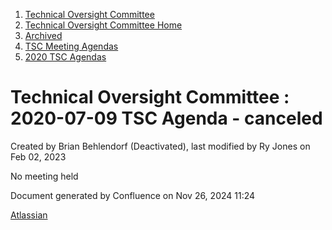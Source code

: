 1. [Technical Oversight Committee](index.html)
2. [Technical Oversight Committee Home](Technical-Oversight-Committee-Home_21430274.html)
3. [Archived](Archived_21447696.html)
4. [TSC Meeting Agendas](TSC-Meeting-Agendas_21448768.html)
5. [2020 TSC Agendas](2020-TSC-Agendas_21449891.html)

# Technical Oversight Committee : 2020-07-09 TSC Agenda - canceled

Created by Brian Behlendorf (Deactivated), last modified by Ry Jones on Feb 02, 2023

No meeting held

Document generated by Confluence on Nov 26, 2024 11:24

[Atlassian](http://www.atlassian.com/)
